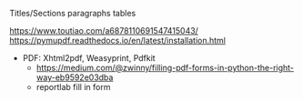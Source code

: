 
Titles/Sections
paragraphs
tables



https://www.toutiao.com/a6878110691547415043/
https://pymupdf.readthedocs.io/en/latest/installation.html

- PDF: Xhtml2pdf, Weasyprint, Pdfkit
  - https://medium.com/@zwinny/filling-pdf-forms-in-python-the-right-way-eb9592e03dba
  - reportlab fill in form
